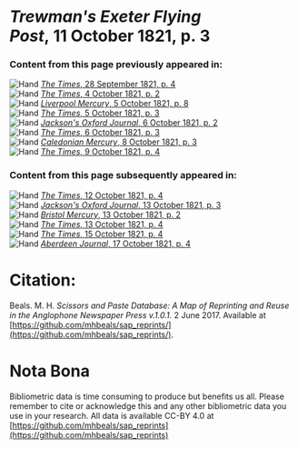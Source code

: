 # *Trewman's Exeter Flying Post*, 11 October 1821, p. 3  
  
### Content from this page previously appeared in:  
![Hand](http://scissorsandpaste.net/wp-content/uploads/2017/06/smallhandpointer.png) [*The Times*, 28 September 1821, p. 4](https://mhbeals.github.io/sap_html/The-Times/The-Times-28-September-1821-p-4)  
![Hand](http://scissorsandpaste.net/wp-content/uploads/2017/06/smallhandpointer.png) [*The Times*, 4 October 1821, p. 2](https://mhbeals.github.io/sap_html/The-Times/The-Times-4-October-1821-p-2)  
![Hand](http://scissorsandpaste.net/wp-content/uploads/2017/06/smallhandpointer.png) [*Liverpool Mercury*, 5 October 1821, p. 8](https://mhbeals.github.io/sap_html/Liverpool-Mercury/Liverpool-Mercury-5-October-1821-p-8)  
![Hand](http://scissorsandpaste.net/wp-content/uploads/2017/06/smallhandpointer.png) [*The Times*, 5 October 1821, p. 3](https://mhbeals.github.io/sap_html/The-Times/The-Times-5-October-1821-p-3)  
![Hand](http://scissorsandpaste.net/wp-content/uploads/2017/06/smallhandpointer.png) [*Jackson's Oxford Journal*, 6 October 1821, p. 2](https://mhbeals.github.io/sap_html/Jackson's-Oxford-Journal/Jackson's-Oxford-Journal-6-October-1821-p-2)  
![Hand](http://scissorsandpaste.net/wp-content/uploads/2017/06/smallhandpointer.png) [*The Times*, 6 October 1821, p. 3](https://mhbeals.github.io/sap_html/The-Times/The-Times-6-October-1821-p-3)  
![Hand](http://scissorsandpaste.net/wp-content/uploads/2017/06/smallhandpointer.png) [*Caledonian Mercury*, 8 October 1821, p. 3](https://mhbeals.github.io/sap_html/Caledonian-Mercury/Caledonian-Mercury-8-October-1821-p-3)  
![Hand](http://scissorsandpaste.net/wp-content/uploads/2017/06/smallhandpointer.png) [*The Times*, 9 October 1821, p. 4](https://mhbeals.github.io/sap_html/The-Times/The-Times-9-October-1821-p-4)  
  
### Content from this page subsequently appeared in:  
![Hand](http://scissorsandpaste.net/wp-content/uploads/2017/06/smallhandpointer.png) [*The Times*, 12 October 1821, p. 4](https://mhbeals.github.io/sap_html/The-Times/The-Times-12-October-1821-p-4)  
![Hand](http://scissorsandpaste.net/wp-content/uploads/2017/06/smallhandpointer.png) [*Jackson's Oxford Journal*, 13 October 1821, p. 3](https://mhbeals.github.io/sap_html/Jackson's-Oxford-Journal/Jackson's-Oxford-Journal-13-October-1821-p-3)  
![Hand](http://scissorsandpaste.net/wp-content/uploads/2017/06/smallhandpointer.png) [*Bristol Mercury*, 13 October 1821, p. 2](https://mhbeals.github.io/sap_html/Bristol-Mercury/Bristol-Mercury-13-October-1821-p-2)  
![Hand](http://scissorsandpaste.net/wp-content/uploads/2017/06/smallhandpointer.png) [*The Times*, 13 October 1821, p. 4](https://mhbeals.github.io/sap_html/The-Times/The-Times-13-October-1821-p-4)  
![Hand](http://scissorsandpaste.net/wp-content/uploads/2017/06/smallhandpointer.png) [*The Times*, 15 October 1821, p. 4](https://mhbeals.github.io/sap_html/The-Times/The-Times-15-October-1821-p-4)  
![Hand](http://scissorsandpaste.net/wp-content/uploads/2017/06/smallhandpointer.png) [*Aberdeen Journal*, 17 October 1821, p. 4](https://mhbeals.github.io/sap_html/Aberdeen-Journal/Aberdeen-Journal-17-October-1821-p-4)  


# Citation: 

Beals. M. H. *Scissors and Paste Database: A Map of Reprinting and Reuse in the Anglophone Newspaper Press v.1.0.1.* 2 June 2017. Available at [https://github.com/mhbeals/sap_reprints/](https://github.com/mhbeals/sap_reprints/). 

# Nota Bona

Bibliometric data is time consuming to produce but benefits us all. Please remember to cite or acknowledge this and any other bibliometric data you use in your research. All data is available CC-BY 4.0 at [https://github.com/mhbeals/sap_reprints](https://github.com/mhbeals/sap_reprints)